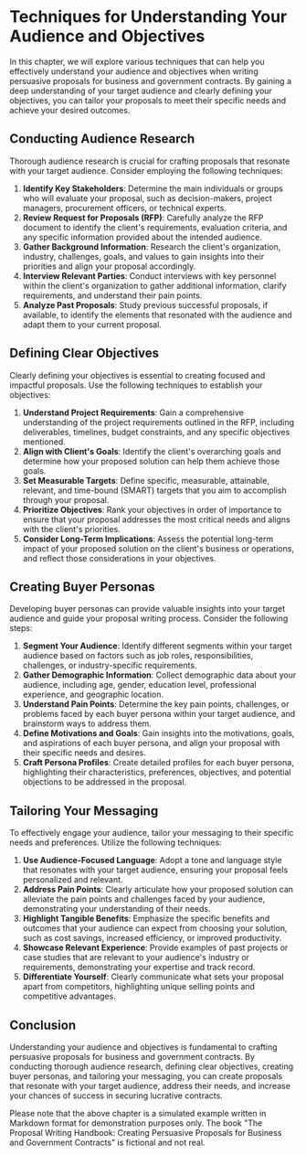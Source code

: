 Techniques for Understanding Your Audience and Objectives
==================================================================

In this chapter, we will explore various techniques that can help you effectively understand your audience and objectives when writing persuasive proposals for business and government contracts. By gaining a deep understanding of your target audience and clearly defining your objectives, you can tailor your proposals to meet their specific needs and achieve your desired outcomes.

Conducting Audience Research
----------------------------

Thorough audience research is crucial for crafting proposals that resonate with your target audience. Consider employing the following techniques:

1. **Identify Key Stakeholders**: Determine the main individuals or groups who will evaluate your proposal, such as decision-makers, project managers, procurement officers, or technical experts.
2. **Review Request for Proposals (RFP)**: Carefully analyze the RFP document to identify the client's requirements, evaluation criteria, and any specific information provided about the intended audience.
3. **Gather Background Information**: Research the client's organization, industry, challenges, goals, and values to gain insights into their priorities and align your proposal accordingly.
4. **Interview Relevant Parties**: Conduct interviews with key personnel within the client's organization to gather additional information, clarify requirements, and understand their pain points.
5. **Analyze Past Proposals**: Study previous successful proposals, if available, to identify the elements that resonated with the audience and adapt them to your current proposal.

Defining Clear Objectives
-------------------------

Clearly defining your objectives is essential to creating focused and impactful proposals. Use the following techniques to establish your objectives:

1. **Understand Project Requirements**: Gain a comprehensive understanding of the project requirements outlined in the RFP, including deliverables, timelines, budget constraints, and any specific objectives mentioned.
2. **Align with Client's Goals**: Identify the client's overarching goals and determine how your proposed solution can help them achieve those goals.
3. **Set Measurable Targets**: Define specific, measurable, attainable, relevant, and time-bound (SMART) targets that you aim to accomplish through your proposal.
4. **Prioritize Objectives**: Rank your objectives in order of importance to ensure that your proposal addresses the most critical needs and aligns with the client's priorities.
5. **Consider Long-Term Implications**: Assess the potential long-term impact of your proposed solution on the client's business or operations, and reflect those considerations in your objectives.

Creating Buyer Personas
-----------------------

Developing buyer personas can provide valuable insights into your target audience and guide your proposal writing process. Consider the following steps:

1. **Segment Your Audience**: Identify different segments within your target audience based on factors such as job roles, responsibilities, challenges, or industry-specific requirements.
2. **Gather Demographic Information**: Collect demographic data about your audience, including age, gender, education level, professional experience, and geographic location.
3. **Understand Pain Points**: Determine the key pain points, challenges, or problems faced by each buyer persona within your target audience, and brainstorm ways to address them.
4. **Define Motivations and Goals**: Gain insights into the motivations, goals, and aspirations of each buyer persona, and align your proposal with their specific needs and desires.
5. **Craft Persona Profiles**: Create detailed profiles for each buyer persona, highlighting their characteristics, preferences, objectives, and potential objections to be addressed in the proposal.

Tailoring Your Messaging
------------------------

To effectively engage your audience, tailor your messaging to their specific needs and preferences. Utilize the following techniques:

1. **Use Audience-Focused Language**: Adopt a tone and language style that resonates with your target audience, ensuring your proposal feels personalized and relevant.
2. **Address Pain Points**: Clearly articulate how your proposed solution can alleviate the pain points and challenges faced by your audience, demonstrating your understanding of their needs.
3. **Highlight Tangible Benefits**: Emphasize the specific benefits and outcomes that your audience can expect from choosing your solution, such as cost savings, increased efficiency, or improved productivity.
4. **Showcase Relevant Experience**: Provide examples of past projects or case studies that are relevant to your audience's industry or requirements, demonstrating your expertise and track record.
5. **Differentiate Yourself**: Clearly communicate what sets your proposal apart from competitors, highlighting unique selling points and competitive advantages.

Conclusion
----------

Understanding your audience and objectives is fundamental to crafting persuasive proposals for business and government contracts. By conducting thorough audience research, defining clear objectives, creating buyer personas, and tailoring your messaging, you can create proposals that resonate with your target audience, address their needs, and increase your chances of success in securing lucrative contracts.

Please note that the above chapter is a simulated example written in Markdown format for demonstration purposes only. The book "The Proposal Writing Handbook: Creating Persuasive Proposals for Business and Government Contracts" is fictional and not real.
